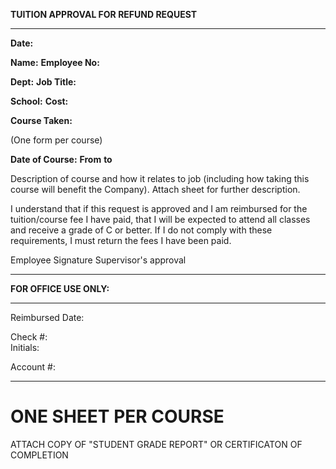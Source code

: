 **TUITION APPROVAL FOR REFUND REQUEST**

  ---------------------------------------------------------------------------------------------------------------------------------------------------------------------------------------------------------------------------------------------------------------------------------- ----------------------- ------------------ -------- --
  **Date:**                                                                                                                                                                                                                                                                                                                              
                                                                                                                                                                                                                                                                                                                                         
                                                                                                                                                                                                                                                                                                                                         
                                                                                                                                                                                                                                                                                                                                         
  **Name:**                                                                                                                                                                                                                                                                                                  **Employee No:**            
                                                                                                                                                                                                                                                                                                                                         
                                                                                                                                                                                                                                                                                                                                         
                                                                                                                                                                                                                                                                                                                                         
  **Dept:**                                                                                                                                                                                                                                                                                                  **Job Title:**              
                                                                                                                                                                                                                                                                                                                                         
                                                                                                                                                                                                                                                                                                                                         
                                                                                                                                                                                                                                                                                                                                         
  **School:**                                                                                                                                                                                                                                                                                                **Cost:**                   
                                                                                                                                                                                                                                                                                                                                         
                                                                                                                                                                                                                                                                                                                                         
                                                                                                                                                                                                                                                                                                                                         
  **Course Taken:**                                                                                                                                                                                                                                                                                                                      
                                                                                                                                                                                                                                                                                                                                         
  (One form per course)                                                                                                                                                                                                                                                                                                                  
                                                                                                                                                                                                                                                                                                                                         
  **Date of Course:**                                                                                                                                                                                                                                                                **From**                                   **to**   
                                                                                                                                                                                                                                                                                                                                         
                                                                                                                                                                                                                                                                                                                                         
  Description of course and how it relates to job (including how taking this course will benefit the Company). Attach sheet for further description.                                                                                                                                                                                     
                                                                                                                                                                                                                                                                                                                                         
                                                                                                                                                                                                                                                                                                                                         
                                                                                                                                                                                                                                                                                                                                         
                                                                                                                                                                                                                                                                                                                                         
                                                                                                                                                                                                                                                                                                                                         
                                                                                                                                                                                                                                                                                                                                         
                                                                                                                                                                                                                                                                                                                                         
                                                                                                                                                                                                                                                                                                                                         
                                                                                                                                                                                                                                                                                                                                         
                                                                                                                                                                                                                                                                                                                                         
                                                                                                                                                                                                                                                                                                                                         
                                                                                                                                                                                                                                                                                                                                         
                                                                                                                                                                                                                                                                                                                                         
                                                                                                                                                                                                                                                                                                                                         
                                                                                                                                                                                                                                                                                                                                         
                                                                                                                                                                                                                                                                                                                                         
  I understand that if this request is approved and I am reimbursed for the tuition/course fee I have paid, that I will be expected to attend all classes and receive a grade of C or better. If I do not comply with these requirements, I must return the fees I have been paid.                                                       
                                                                                                                                                                                                                                                                                                                                         
                                                                                                                                                                                                                                                                                                                                         
                                                                                                                                                                                                                                                                                                                                         
  Employee Signature                                                                                                                                                                                                                                                                 Supervisor's approval                               
                                                                                                                                                                                                                                                                                                                                         
  ---------------------------------------------------------------------------------------------------------------------------------------------------------------------------------------------------------------------------------------------------------------------------------- ----------------------- ------------------ -------- --

**FOR OFFICE USE ONLY:**

  ------------------ -- -- --
  Reimbursed Date:         
                           
  Check #:                 
  Initials:                
                           
  Account #:               
                           
  ------------------ -- -- --

# ONE SHEET PER COURSE

ATTACH COPY OF "STUDENT GRADE REPORT" OR CERTIFICATON OF COMPLETION
